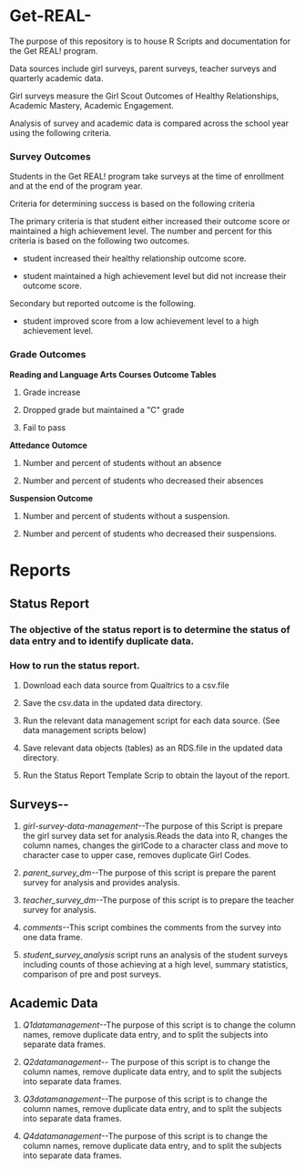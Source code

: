 Get-REAL-
=========

The purpose of this repository is to house R Scripts and documentation for the  Get REAL! program. 

Data sources include girl surveys, parent surveys, teacher surveys and quarterly academic data. 

Girl surveys measure the Girl Scout Outcomes of Healthy Relationships, Academic Mastery, Academic Engagement. 

Analysis of survey and academic data is compared across the school year using the following criteria. 


### Survey Outcomes

Students in the Get REAL! program take surveys at the time of enrollment and at the end of the program year. 

Criteria for determining success is based on the following criteria


The primary criteria is that student either increased their outcome score or maintained a high achievement level. The number and percent for this criteria is based on the following two outcomes. 

* student increased their healthy relationship outcome score.

* student  maintained a high achievement level but did not increase their outcome score.


Secondary but reported outcome is the following. 

* student improved score from a low achievement level to a high achievement level.





### Grade Outcomes

**Reading and Language Arts Courses Outcome Tables**

1. Grade increase

2. Dropped grade but maintained a "C" grade

3. Fail to pass


**Attedance Outomce**

1. Number and percent of students without an absence

2. Number and percent of students who decreased their absences


**Suspension Outcome**

1. Number and percent of students without a suspension.

2. Number and percent of students who decreased their suspensions.


# Reports

## Status Report

### The objective of the status report is to determine the status of data entry and to identify duplicate data.

### How to run the status report.

1. Download each data source from Qualtrics to a csv.file

2. Save the csv.data in the updated data directory. 

3. Run the relevant data management script for each data source. (See data management scripts below)

4. Save relevant data objects (tables) as an RDS.file in the updated data directory. 

5. Run the Status Report Template Scrip to obtain the layout of the report. 








## Surveys--

1. *girl-survey-data-management*--The purpose of this Script is prepare the girl survey data set for analysis.Reads the data into R, changes the column names, changes the girlCode to a character class and move to character case to upper case, removes duplicate Girl Codes. 


3. *parent_survey_dm*--The purpose of this script is prepare the parent survey for analysis and provides analysis. 


4. *teacher_survey_dm*--The purpose of this script is to prepare the teacher survey for analysis. 

5. *comments*--This script combines the comments from the survey into one data frame. 

6. *student_survey_analysis* script runs an analysis of the student surveys including counts of those achieving at a high level, summary statistics, comparison of pre and post surveys. 



## Academic Data

1. *Q1datamanagement*--The purpose of this script is to change the column names, remove duplicate data entry, and to split the subjects into separate data frames. 

2. *Q2datamanagement*-- The purpose of this script is to change the column names, remove duplicate data entry, and to split the subjects into separate data frames.

3. *Q3datamanagement*--The purpose of this script is to change the column names, remove duplicate data entry, and to split the subjects into separate data frames.

4. *Q4datamanagement*--The purpose of this script is to change the column names, remove duplicate data entry, and to split the subjects into separate data frames.
